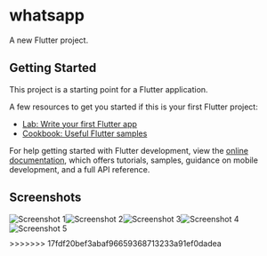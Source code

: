 # whatsapp

A new Flutter project.

## Getting Started

This project is a starting point for a Flutter application.

A few resources to get you started if this is your first Flutter project:

- [Lab: Write your first Flutter app](https://docs.flutter.dev/get-started/codelab)
- [Cookbook: Useful Flutter samples](https://docs.flutter.dev/cookbook)

For help getting started with Flutter development, view the
[online documentation](https://docs.flutter.dev/), which offers tutorials,
samples, guidance on mobile development, and a full API reference.

## Screenshots
<html>
<style>
  .image-container {
    display: flex;
    flex-wrap: wrap;
    max-height: 200px; /* Set the specific height you want for each image */
    margin-bottom: 10px;
  }

  .image-container img {
    max-height: 100px; /* Images will adjust their height to fit the container */
    max-width: 100%; /* Images will scale proportionally */
    margin-right: 5px;
  }
</style>
<div class="image-container" style="display: flex; flex-wrap: wrap; max-height: 200px; margin-bottom: 10px;">
<img src="./screenshots/Screenshot_1690977540.png" alt="Screenshot 1" />
<img src="./screenshots/Screenshot_1690977594.png" alt="Screenshot 2" />
<img src="./screenshots/Screenshot_1690977599.png" alt="Screenshot 3" />
<img src="./screenshots/Screenshot_1690977698.png" alt="Screenshot 4" />
<img src="./screenshots/Screenshot_1690983601.png.png" alt="Screenshot 5" />
</div>
</html>
>>>>>>> 17fdf20bef3abaf96659368713233a91ef0dadea
